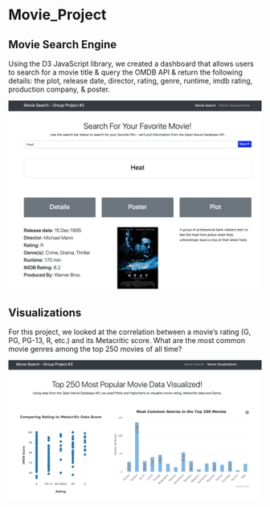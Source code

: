 # Movie_Project

## Movie Search Engine
Using the D3 JavaScript library, we created a dashboard that allows users to search for a movie title & query the OMDB API & return the following details:  the plot, release date, director, rating, genre, runtime, imdb rating, production company, & poster.

![alt text](https://github.com/chrisholyoake/Movie_Project/blob/master/search.png
 "Movie Search Engine")
 
## Visualizations 
For this project, we looked at the correlation between a movie’s rating (G, PG, PG-13, R, etc.) and its Metacritic score.
What are the most common movie genres among the top 250 movies of all time?

![alt text]( https://github.com/chrisholyoake/Movie_Project/blob/master/visualizations.png
 "Movie Trend Visualizations")
